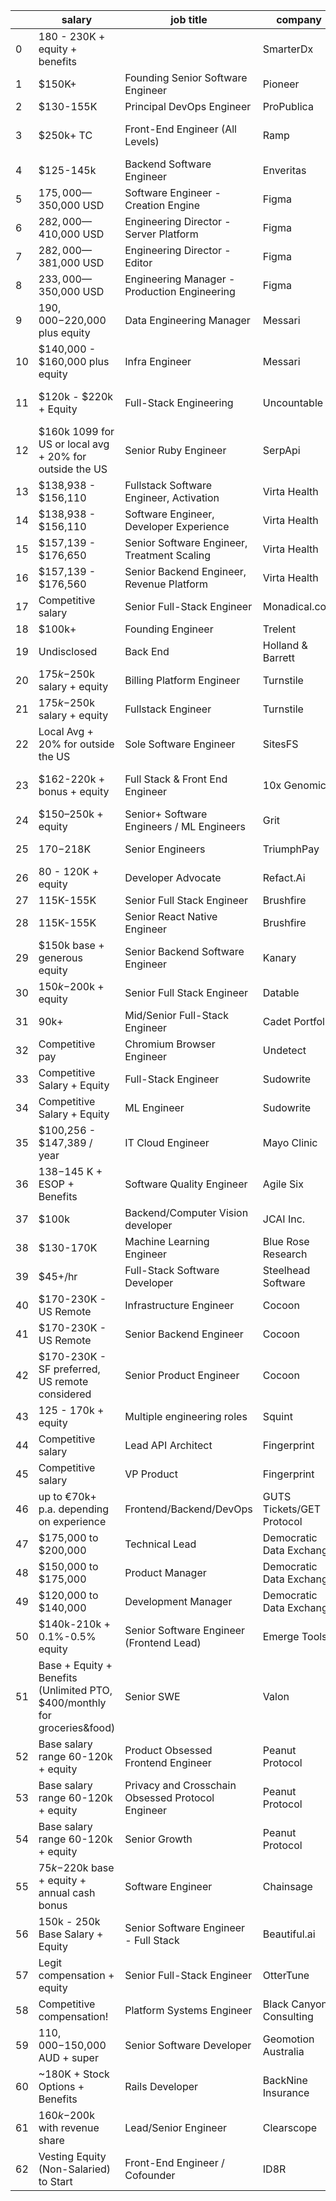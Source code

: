 |    | salary                                                                    | job title                                         | company                   | company location                     | link to apply                                                                                                      |
| -- | ------------------------------------------------------------------------- | ------------------------------------------------- | ------------------------- | ------------------------------------ | ------------------------------------------------------------------------------------------------------------------ |
| 0  | 180 - 230K + equity + benefits                                            |                                                   | SmarterDx                 |                                      | https://smarterdx.com/positions.html                                                                               |
| 1  | $150K+                                                                    | Founding Senior Software Engineer                 | Pioneer                   | SF Bay Area, DC                      | https://usepioneer.com/careers                                                                                     |
| 2  | $130-155K                                                                 | Principal DevOps Engineer                         | ProPublica                | Remote US                            | https://boards.greenhouse.io/propublica/jobs/4252949006                                                            |
| 3  | $250k+ TC                                                                 | Front-End Engineer (All Levels)                   | Ramp                      | Remote US, Canada (NYC offices)      | https://jobs.ashbyhq.com/ramp/4f9dd90d-f32e-46d5-b0c0-c69272...                                                    |
| 4  | $125-145k                                                                 | Backend Software Engineer                         | Enveritas                 | Remote / Global                      | https://www.enveritas.org/jobs/data-team-software-engineer/                                                        |
| 5  | $175,000—$350,000 USD                                                     | Software Engineer - Creation Engine               | Figma                     | San Francisco, New York City         | https://boards.greenhouse.io/figma/jobs/4754116004                                                                 |
| 6  | $282,000—$410,000 USD                                                     | Engineering Director - Server Platform            | Figma                     | San Francisco, New York City         | https://boards.greenhouse.io/figma/jobs/4868741004                                                                 |
| 7  | $282,000—$381,000 USD                                                     | Engineering Director - Editor                     | Figma                     | San Francisco, New York City         | https://boards.greenhouse.io/figma/jobs/4904866004                                                                 |
| 8  | $233,000—$350,000 USD                                                     | Engineering Manager - Production Engineering      | Figma                     | San Francisco, New York City         | https://boards.greenhouse.io/figma/jobs/4814857004                                                                 |
| 9  | $190,000-$220,000 plus equity                                             | Data Engineering Manager                          | Messari                   | Remote                               | https://boards.greenhouse.io/messari/jobs/4235031005                                                               |
| 10 | $140,000 - $160,000 plus equity                                           | Infra Engineer                                    | Messari                   | Remote                               | https://boards.greenhouse.io/messari/jobs/4299006005                                                               |
| 11 | $120k - $220k + Equity                                                    | Full-Stack Engineering                            | Uncountable               | San Francisco, New York City, Munich | https://www.uncountable.com/hiring/hn                                                                              |
| 12 | $160k 1099 for US or local avg + 20% for outside the US                   | Senior Ruby Engineer                              | SerpApi                   | Austin, TX                           | https://serpapi.com/careers                                                                                        |
| 13 | $138,938 -  $156,110                                                      | Fullstack Software Engineer, Activation           | Virta Health              | San Francisco, Denver                | https://jobs.ashbyhq.com/virtahealth/5adc5fa0-ab07-4a50-9f8b...                                                    |
| 14 | $138,938 -  $156,110                                                      | Software Engineer, Developer Experience           | Virta Health              | San Francisco, Denver                | https://jobs.ashbyhq.com/virtahealth/ed1afb3f-3745-4fb7-8ffe...                                                    |
| 15 | $157,139 -  $176,650                                                      | Senior Software Engineer, Treatment Scaling       | Virta Health              | San Francisco, Denver                | https://jobs.ashbyhq.com/virtahealth/e7bf16a1-3190-459e-a7bf...                                                    |
| 16 | $157,139 -  $176,560                                                      | Senior Backend Engineer, Revenue Platform         | Virta Health              | San Francisco, Denver                | https://jobs.ashbyhq.com/virtahealth/1bdafdd3-11f1-4115-88d8...                                                    |
| 17 | Competitive salary                                                        | Senior Full-Stack Engineer                        | Monadical.com             | Canada                               | https://apply.monadical.io/                                                                                        |
| 18 | $100k+                                                                    | Founding Engineer                                 | Trelent                   |                                      | https://jobs.trelent.com                                                                                           |
| 19 | Undisclosed                                                               | Back End                                          | Holland & Barrett         | Unknown                              | https://apply.hollandandbarrettjobs.com/jobs/vacancy/senior-...                                                    |
| 20 | $175k-$250k salary + equity                                               | Billing Platform Engineer                         | Turnstile                 | Remote                               | https://tryturnstile.com/about                                                                                     |
| 21 | $175k-$250k salary + equity                                               | Fullstack Engineer                                | Turnstile                 | Remote                               | https://tryturnstile.com/about                                                                                     |
| 22 | Local Avg + 20% for outside the US                                        | Sole Software Engineer                            | SitesFS                   |                                      |                                                                                                                    |
| 23 | $162-220k + bonus + equity                                                | Full Stack & Front End Engineer                   | 10x Genomics              | Remote (US)/Onsite (Pleasanton, CA)  | https://careers.10xgenomics.com/careers/job/171814730184, https://careers.10xgenomics.com/careers/job/171814105834 |
| 24 | $150–250k + equity                                                        | Senior+ Software Engineers / ML Engineers         | Grit                      | New York                             | https://www.grit.io/careers                                                                                        |
| 25 | $170-$218K                                                                | Senior Engineers                                  | TriumphPay                |                                      | https://jobs.tfin.com/senior-software-engineer-open-to-remote                                                      |
| 26 | 80 - 120K + equity                                                        | Developer Advocate                                | Refact.Ai                 | Remote (UK & Europe)                 | https://wellfound.com/l/2yXwiJ                                                                                     |
| 27 | 115K-155K                                                                 | Senior Full Stack Engineer                        | Brushfire                 |                                      | https://smrtr.io/fLKVx                                                                                             |
| 28 | 115K-155K                                                                 | Senior React Native Engineer                      | Brushfire                 |                                      | https://smrtr.io/d-Tpz                                                                                             |
| 29 | $150k base + generous equity                                              | Senior Backend Software Engineer                  | Kanary                    | Seattle                              |                                                                                                                    |
| 30 | $150k-$200k + equity                                                      | Senior Full Stack Engineer                        | Datable                   | Remote / West Coast US               |                                                                                                                    |
| 31 | 90k+                                                                      | Mid/Senior Full-Stack Engineer                    | Cadet Portfolio           | Atlanta, GA                          |                                                                                                                    |
| 32 | Competitive pay                                                           | Chromium Browser Engineer                         | Undetect                  | Remote                               | https://undetect.io/contact                                                                                        |
| 33 | Competitive Salary + Equity                                               | Full-Stack Engineer                               | Sudowrite                 | Remote                               | https://sudowrite.notion.site/We-re-hiring-engineers-to-make...                                                    |
| 34 | Competitive Salary + Equity                                               | ML Engineer                                       | Sudowrite                 | Remote                               | https://sudowrite.notion.site/We-re-hiring-engineers-to-make...                                                    |
| 35 | $100,256 - $147,389 / year                                                | IT Cloud Engineer                                 | Mayo Clinic               | Rochester                            | https://jobs.mayoclinic.org/job/rochester/it-cloud-engineer-...                                                    |
| 36 | $138-$145 K + ESOP + Benefits                                             | Software Quality Engineer                         | Agile Six                 | Remote                               | https://boards.greenhouse.io/agilesix/jobs/5705637003                                                              |
| 37 | $100k                                                                     | Backend/Computer Vision developer                 | JCAI Inc.                 | USA Remote                           | https://jcaii.com/apply                                                                                            |
| 38 | $130-170K                                                                 | Machine Learning Engineer                         | Blue Rose Research        |                                      | https://boards.greenhouse.io/blueroseresearch/jobs/494755700                                                       |
| 39 | $45+/hr                                                                   | Full-Stack Software Developer                     | Steelhead Software        | United States (remote)               |                                                                                                                    |
| 40 | $170-230K - US Remote                                                     | Infrastructure Engineer                           | Cocoon                    | San Francisco, CA                    | https://boards.greenhouse.io/cocoon/jobs/4892627004?t=91698f                                                       |
| 41 | $170-230K - US Remote                                                     | Senior Backend Engineer                           | Cocoon                    | San Francisco, CA                    | https://boards.greenhouse.io/cocoon/jobs/4898108004?t=91698f                                                       |
| 42 | $170-230K - SF preferred, US remote considered                            | Senior Product Engineer                           | Cocoon                    | San Francisco, CA                    | https://boards.greenhouse.io/cocoon/jobs/4898087004?t=91698f                                                       |
| 43 | 125 - 170k + equity                                                       | Multiple engineering roles                        | Squint                    |                                      | https://wellfound.com/company/squint-ai/jobs                                                                       |
| 44 | Competitive salary                                                        | Lead API Architect                                | Fingerprint               | Remote                               | https://grnh.se/2ad0e7914us                                                                                        |
| 45 | Competitive salary                                                        | VP Product                                        | Fingerprint               | Remote                               | https://grnh.se/c850e2ff4us                                                                                        |
| 46 | up to €70k+ p.a. depending on experience                                  | Frontend/Backend/DevOps                           | GUTS Tickets/GET Protocol | Amsterdam, The Netherlands           | https://careers.get-protocol.io/                                                                                   |
| 47 | $175,000 to $200,000                                                      | Technical Lead                                    | Democratic Data Exchange  |                                      | https://ddx.recruitee.com/o/technical-lead-mig                                                                     |
| 48 | $150,000 to $175,000                                                      | Product Manager                                   | Democratic Data Exchange  |                                      | https://ddx.recruitee.com/o/product-manager-mig                                                                    |
| 49 | $120,000 to $140,000                                                      | Development Manager                               | Democratic Data Exchange  |                                      | https://ddx.recruitee.com/o/development-manager                                                                    |
| 50 | $140k-210k + 0.1%-0.5% equity                                             | Senior Software Engineer (Frontend Lead)          | Emerge Tools              |                                      | https://www.workatastartup.com/jobs/61922/                                                                         |
| 51 | Base + Equity + Benefits (Unlimited PTO, $400/monthly for groceries&food) | Senior SWE                                        | Valon                     | NYC                                  | https://boards.greenhouse.io/valon                                                                                 |
| 52 | Base salary range 60-120k + equity                                        | Product Obsessed Frontend Engineer                | Peanut Protocol           | EU-based                             | https://forms.gle/XJS4HHdn6xPV3z6p6                                                                                |
| 53 | Base salary range 60-120k + equity                                        | Privacy and Crosschain Obsessed Protocol Engineer | Peanut Protocol           | EU-based                             | https://forms.gle/XJS4HHdn6xPV3z6p6                                                                                |
| 54 | Base salary range 60-120k + equity                                        | Senior Growth                                     | Peanut Protocol           | EU-based                             | https://forms.gle/XJS4HHdn6xPV3z6p6                                                                                |
| 55 | $75k-$220k base + equity + annual cash bonus                              | Software Engineer                                 | Chainsage                 |                                      |                                                                                                                    |
| 56 | 150k - 250k Base Salary + Equity                                          | Senior Software Engineer - Full Stack             | Beautiful.ai              | Remote in US & CAN                   | https://boards.greenhouse.io/beautifulai/jobs/4022123007                                                           |
| 57 | Legit compensation + equity                                               | Senior Full-Stack Engineer                        | OtterTune                 | Remote                               | https://jobs.lever.co/ottertune/762d0365-f00b-43de-a3a1-37f7...                                                    |
| 58 | Competitive compensation!                                                 | Platform Systems Engineer                         | Black Canyon Consulting   | Bethesda MD                          | https://boards.greenhouse.io/blackcanyonconsulting/jobs/5531                                                       |
| 59 | $110,000-$150,000 AUD + super                                             | Senior Software Developer                         | Geomotion Australia       | Remote within Australia/Singapore    |                                                                                                                    |
| 60 | ~180K + Stock Options + Benefits                                          | Rails Developer                                   | BackNine Insurance        | Remote (U.S. Only)                   |                                                                                                                    |
| 61 | $160k-$200k with revenue share                                            | Lead/Senior Engineer                              | Clearscope                | Austin, TX                           |                                                                                                                    |
| 62 | Vesting Equity (Non-Salaried) to Start                                    | Front-End Engineer / Cofounder                    | ID8R                      |                                      | https://cryptojobslist.com/jobs/lead-front-end-engineer-cofounder-remote-at-id8r-remote                            |
